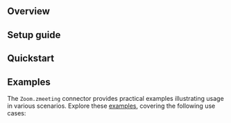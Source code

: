 ## Overview

[//]: # (TODO: Add overview mentioning the purpose of the module, supported REST API versions, and other high-level details.)

## Setup guide

[//]: # (TODO: Add detailed steps to obtain credentials and configure the module.)

## Quickstart

[//]: # (TODO: Add a quickstart guide to demonstrate a basic functionality of the module, including sample code snippets.)

## Examples

The `Zoom.zmeeting` connector provides practical examples illustrating usage in various scenarios. Explore these [examples](https://github.com/module-ballerinax-zoom.zmeeting/tree/main/examples/), covering the following use cases:

[//]: # (TODO: Add examples)
